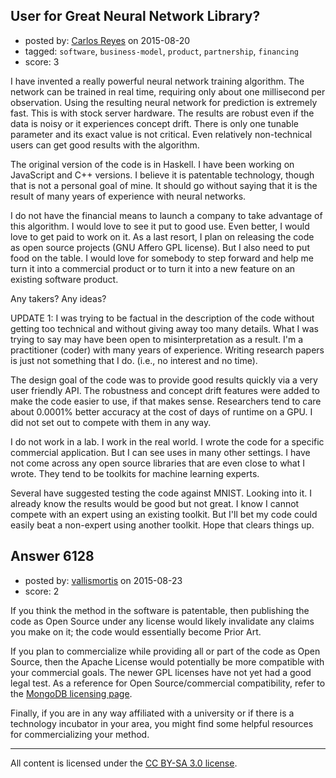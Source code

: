 ## User for Great Neural Network Library?

- posted by: [Carlos Reyes](https://stackexchange.com/users/5778949/carlos-reyes) on 2015-08-20
- tagged: `software`, `business-model`, `product`, `partnership`, `financing`
- score: 3

I have invented a really powerful neural network training algorithm. The network can be trained in real time, requiring only about one millisecond per observation. Using the resulting neural network for prediction is extremely fast. This is with stock server hardware. The results are robust even if the data is noisy or it experiences concept drift. There is only one tunable parameter and its exact value is not critical. Even relatively non-technical users can get good results with the algorithm.

The original version of the code is in Haskell. I have been working on JavaScript and C++ versions. I believe it is patentable technology, though that is not a personal goal of mine. It should go without saying that it is the result of many years of experience with neural networks.

I do not have the financial means to launch a company to take advantage of this algorithm. I would love to see it put to good use. Even better, I would love to get paid to work on it. As a last resort, I plan on releasing the code as open source projects (GNU Affero GPL license). But I also need to put food on the table. I would love for somebody to step forward and help me turn it into a commercial product or to turn it into a new feature on an existing software product.

Any takers? Any ideas?

UPDATE 1: I was trying to be factual in the description of the code without getting too technical and without giving away too many details. What I was trying to say may have been open to misinterpretation as a result. I'm a practitioner (coder) with many years of experience. Writing research papers is just not something that I do. (i.e., no interest and no time).

The design goal of the code was to provide good results quickly via a very user friendly API. The robustness and concept drift features were added to make the code easier to use, if that makes sense. Researchers tend to care about 0.0001% better accuracy at the cost of days of runtime on a GPU. I did not set out to compete with them in any way.

I do not work in a lab. I work in the real world. I wrote the code for a specific commercial application. But I can see uses in many other settings. I have not come across any open source libraries that are even close to what I wrote. They tend to be toolkits for machine learning experts.

Several have suggested testing the code against MNIST. Looking into it. I already know the results would be good but not great. I know I cannot compete with an expert using an existing toolkit. But I'll bet my code could easily beat a non-expert using another toolkit. Hope that clears things up.


## Answer 6128

- posted by: [vallismortis](https://stackexchange.com/users/2369743/vallismortis) on 2015-08-23
- score: 2

<p>If you think the method in the software is patentable, then publishing the code as Open Source under any license would likely invalidate any claims you make on it; the code would essentially become Prior Art.</p>

<p>If you plan to commercialize while providing all or part of the code as Open Source, then the Apache License would potentially be more compatible with your commercial goals. The newer GPL licenses have not yet had a good legal test. As a reference for Open Source/commercial compatibility, refer to the <a href="https://www.mongodb.org/about/licensing/" rel="nofollow">MongoDB licensing page</a>.</p>

<p>Finally, if you are in any way affiliated with a university or if there is a technology incubator in your area, you might find some helpful resources for commercializing your method.</p>




---

All content is licensed under the [CC BY-SA 3.0 license](https://creativecommons.org/licenses/by-sa/3.0/).
